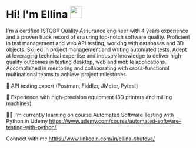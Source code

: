 <html lang="en">
<head>
    <meta charset="UTF-8">
    <meta name="viewport" content="width=device-width, initial-scale=1.0">
</head>
<body>

<div class="header">
    <h1>Hi! I'm Ellina</a> 
    <img src="https://github.com/blackcater/blackcater/raw/main/images/Hi.gif" height="32"/></h1>
</div>

</body>
</html>
  
  
I'm a certified ISTQB® Quality Assurance engineer with 4 years experience and a proven track record of ensuring top-notch software quality. Proficient in test management and web API testing, working with databases and 3D objects. Skilled in project management and writing automated tests. Adept at leveraging technical expertise and industry knowledge to deliver high-quality outcomes in testing desktop, web and mobile applications. Accomplished in mentoring and collaborating with cross-functional multinational teams to achieve project milestones.  
  
🔎 API testing expert (Postman, Fiddler, JMeter, Pytest)  
  
🔬 Experience with high-precision equipment (3D printers and milling machines)  
  
👩‍🎓 I’m currently learning on course Automated Software Testing with Python in Udemy https://www.udemy.com/course/automated-software-testing-with-python/  


Connect with me https://www.linkedin.com/in/ellina-shutova/
